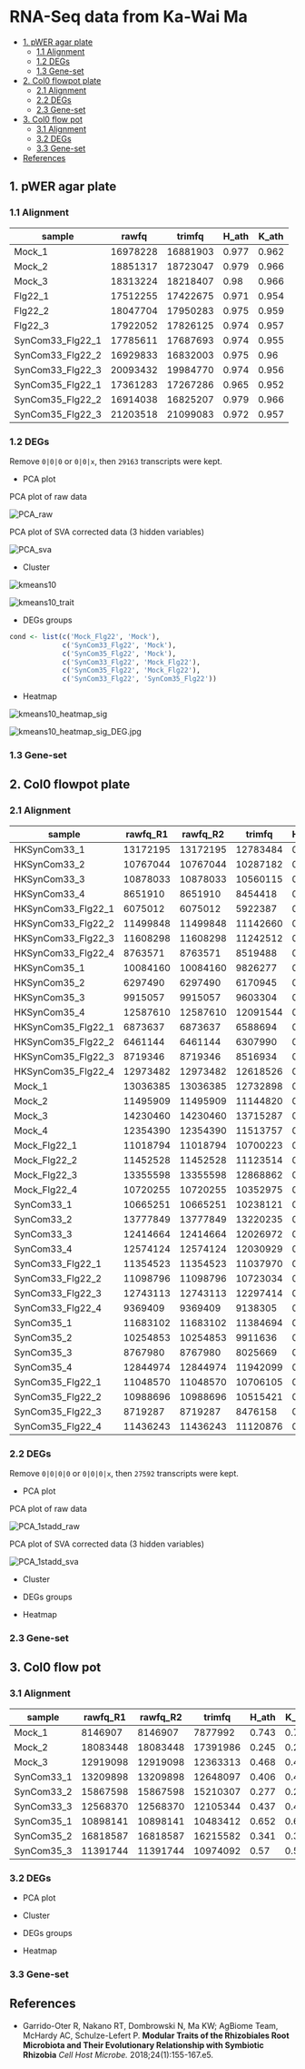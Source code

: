 # RNA-Seq data from Ka-Wai Ma

<!-- content start -->

- [1. pWER agar plate](#1-pwer-agar-plate)
    - [1.1 Alignment](#11-alignment)
    - [1.2 DEGs](#12-degs)
    - [1.3 Gene-set](#13-gene-set)
- [2. Col0 flowpot plate](#2-col0-flowpot-plate)
    - [2.1 Alignment](#21-alignment)
    - [2.2 DEGs](#22-degs)
    - [2.3 Gene-set](#23-gene-set)
- [3. Col0 flow pot](#3-col0-flow-pot)
    - [3.1 Alignment](#31-alignment)
    - [3.2 DEGs](#32-degs)
    - [3.3 Gene-set](#33-gene-set)
- [References](#references)

<!-- content end -->

## 1. pWER agar plate

### 1.1 Alignment

| sample           | rawfq    | trimfq   | H_ath | K_ath |
|------------------|----------|----------|-------|-------|
| Mock_1           | 16978228 | 16881903 | 0.977 | 0.962 |
| Mock_2           | 18851317 | 18723047 | 0.979 | 0.966 |
| Mock_3           | 18313224 | 18218407 | 0.98  | 0.966 |
| Flg22_1          | 17512255 | 17422675 | 0.971 | 0.954 |
| Flg22_2          | 18047704 | 17950283 | 0.975 | 0.959 |
| Flg22_3          | 17922052 | 17826125 | 0.974 | 0.957 |
| SynCom33_Flg22_1 | 17785611 | 17687693 | 0.974 | 0.955 |
| SynCom33_Flg22_2 | 16929833 | 16832003 | 0.975 | 0.96  |
| SynCom33_Flg22_3 | 20093432 | 19984770 | 0.974 | 0.956 |
| SynCom35_Flg22_1 | 17361283 | 17267286 | 0.965 | 0.952 |
| SynCom35_Flg22_2 | 16914038 | 16825207 | 0.979 | 0.966 |
| SynCom35_Flg22_3 | 21203518 | 21099083 | 0.972 | 0.957 |

### 1.2 DEGs

Remove `0|0|0` or `0|0|x`, then `29163` transcripts were kept.

* PCA plot

PCA plot of raw data

![PCA_raw](results/removeZero/PCA_raw.jpg)

PCA plot of SVA corrected data (3 hidden variables)

![PCA_sva](results/removeZero/PCA_sva.jpg)

* Cluster

![kmeans10](results/removeZero/kmeans10.jpg)

![kmeans10_trait](results/removeZero/kmeans10_trait.jpg)

* DEGs groups

```r
cond <- list(c('Mock_Flg22', 'Mock'),
             c('SynCom33_Flg22', 'Mock'),
             c('SynCom35_Flg22', 'Mock'),
             c('SynCom33_Flg22', 'Mock_Flg22'),
             c('SynCom35_Flg22', 'Mock_Flg22'),
             c('SynCom33_Flg22', 'SynCom35_Flg22'))
```

* Heatmap

![kmeans10_heatmap_sig](results/removeZero/kmeans10_heatmap_sig.jpg)

![kmeans10_heatmap_sig_DEG.jpg](results/removeZero/kmeans10_heatmap_sig_DEG.jpg)

### 1.3 Gene-set

## 2. Col0 flowpot plate

### 2.1 Alignment

| sample             | rawfq_R1 | rawfq_R2 | trimfq   | H_ath | K_ath | Hvirus_ath | Kvirus_ath | 
|--------------------|----------|----------|----------|-------|-------|------------|------------| 
| HKSynCom33_1       | 13172195 | 13172195 | 12783484 | 0.465 | 0.458 | 0.975      | 0.981      | 
| HKSynCom33_2       | 10767044 | 10767044 | 10287182 | 0.652 | 0.643 | 0.976      | 0.975      | 
| HKSynCom33_3       | 10878033 | 10878033 | 10560115 | 0.58  | 0.572 | 0.974      | 0.976      | 
| HKSynCom33_4       | 8651910  | 8651910  | 8454418  | 0.83  | 0.816 | 0.98       | 0.969      | 
| HKSynCom33_Flg22_1 | 6075012  | 6075012  | 5922387  | 0.887 | 0.871 | 0.978      | 0.964      | 
| HKSynCom33_Flg22_2 | 11499848 | 11499848 | 11142660 | 0.552 | 0.542 | 0.975      | 0.975      | 
| HKSynCom33_Flg22_3 | 11608298 | 11608298 | 11242512 | 0.718 | 0.71  | 0.976      | 0.975      | 
| HKSynCom33_Flg22_4 | 8763571  | 8763571  | 8519488  | 0.624 | 0.615 | 0.979      | 0.976      | 
| HKSynCom35_1       | 10084160 | 10084160 | 9826277  | 0.809 | 0.796 | 0.976      | 0.966      | 
| HKSynCom35_2       | 6297490  | 6297490  | 6170945  | 0.912 | 0.9   | 0.98       | 0.969      | 
| HKSynCom35_3       | 9915057  | 9915057  | 9603304  | 0.727 | 0.722 | 0.977      | 0.977      | 
| HKSynCom35_4       | 12587610 | 12587610 | 12091544 | 0.563 | 0.55  | 0.971      | 0.973      | 
| HKSynCom35_Flg22_1 | 6873637  | 6873637  | 6588694  | 0.977 | 0.963 | 0.977      | 0.963      | 
| HKSynCom35_Flg22_2 | 6461144  | 6461144  | 6307990  | 0.814 | 0.803 | 0.979      | 0.971      | 
| HKSynCom35_Flg22_3 | 8719346  | 8719346  | 8516934  | 0.6   | 0.595 | 0.977      | 0.98       | 
| HKSynCom35_Flg22_4 | 12973482 | 12973482 | 12618526 | 0.538 | 0.526 | 0.977      | 0.975      | 
| Mock_1             | 13036385 | 13036385 | 12732898 | 0.559 | 0.549 | 0.979      | 0.978      | 
| Mock_2             | 11495909 | 11495909 | 11144820 | 0.752 | 0.745 | 0.976      | 0.973      | 
| Mock_3             | 14230460 | 14230460 | 13715287 | 0.51  | 0.503 | 0.974      | 0.978      | 
| Mock_4             | 12354390 | 12354390 | 11513757 | 0.592 | 0.584 | 0.922      | 0.922      | 
| Mock_Flg22_1       | 11018794 | 11018794 | 10700223 | 0.703 | 0.693 | 0.978      | 0.973      | 
| Mock_Flg22_2       | 11452528 | 11452528 | 11123514 | 0.644 | 0.637 | 0.975      | 0.975      | 
| Mock_Flg22_3       | 13355598 | 13355598 | 12868862 | 0.579 | 0.571 | 0.974      | 0.977      | 
| Mock_Flg22_4       | 10720255 | 10720255 | 10352975 | 0.8   | 0.786 | 0.978      | 0.968      | 
| SynCom33_1         | 10665251 | 10665251 | 10238121 | 0.729 | 0.718 | 0.976      | 0.971      | 
| SynCom33_2         | 13777849 | 13777849 | 13220235 | 0.502 | 0.497 | 0.975      | 0.981      | 
| SynCom33_3         | 12414664 | 12414664 | 12026972 | 0.668 | 0.664 | 0.977      | 0.978      | 
| SynCom33_4         | 12574124 | 12574124 | 12030929 | 0.634 | 0.623 | 0.975      | 0.972      | 
| SynCom33_Flg22_1   | 11354523 | 11354523 | 11037970 | 0.67  | 0.661 | 0.976      | 0.974      | 
| SynCom33_Flg22_2   | 11098796 | 11098796 | 10723034 | 0.64  | 0.629 | 0.977      | 0.973      | 
| SynCom33_Flg22_3   | 12743113 | 12743113 | 12297414 | 0.536 | 0.531 | 0.878      | 0.881      | 
| SynCom33_Flg22_4   | 9369409  | 9369409  | 9138305  | 0.671 | 0.66  | 0.977      | 0.972      | 
| SynCom35_1         | 11683102 | 11683102 | 11384694 | 0.636 | 0.623 | 0.978      | 0.974      | 
| SynCom35_2         | 10254853 | 10254853 | 9911636  | 0.825 | 0.814 | 0.977      | 0.97       | 
| SynCom35_3         | 8767980  | 8767980  | 8025669  | 0.802 | 0.797 | 0.972      | 0.972      | 
| SynCom35_4         | 12844974 | 12844974 | 11942099 | 0.617 | 0.606 | 0.973      | 0.971      | 
| SynCom35_Flg22_1   | 11048570 | 11048570 | 10706105 | 0.614 | 0.603 | 0.977      | 0.974      | 
| SynCom35_Flg22_2   | 10988696 | 10988696 | 10515421 | 0.635 | 0.627 | 0.975      | 0.975      | 
| SynCom35_Flg22_3   | 8719287  | 8719287  | 8476158  | 0.707 | 0.698 | 0.977      | 0.974      | 
| SynCom35_Flg22_4   | 11436243 | 11436243 | 11120876 | 0.689 | 0.672 | 0.979      | 0.967      | 

### 2.2 DEGs

Remove `0|0|0|0` or `0|0|0|x`, then `27592` transcripts were kept.

* PCA plot

PCA plot of raw data

![PCA_1stadd_raw](results/removeZero/PCA_1stadd_raw.jpg)

PCA plot of SVA corrected data (3 hidden variables)

![PCA_1stadd_sva](results/removeZero/PCA_1stadd_sva.jpg)


* Cluster

* DEGs groups

* Heatmap

### 2.3 Gene-set

## 3. Col0 flow pot

### 3.1 Alignment

| sample     | rawfq_R1 | rawfq_R2 | trimfq   | H_ath | K_ath | Hvirus_ath | Kvirus_ath | 
|------------|----------|----------|----------|-------|-------|------------|------------| 
| Mock_1     | 8146907  | 8146907  | 7877992  | 0.743 | 0.733 | 0.967      | 0.963      | 
| Mock_2     | 18083448 | 18083448 | 17391986 | 0.245 | 0.241 | 0.96       | 0.98       | 
| Mock_3     | 12919098 | 12919098 | 12363313 | 0.468 | 0.465 | 0.962      | 0.974      | 
| SynCom33_1 | 13209898 | 13209898 | 12648097 | 0.406 | 0.401 | 0.959      | 0.97       | 
| SynCom33_2 | 15867598 | 15867598 | 15210307 | 0.277 | 0.274 | 0.968      | 0.986      | 
| SynCom33_3 | 12568370 | 12568370 | 12105344 | 0.437 | 0.435 | 0.968      | 0.98       | 
| SynCom35_1 | 10898141 | 10898141 | 10483412 | 0.652 | 0.649 | 0.969      | 0.975      | 
| SynCom35_2 | 16818587 | 16818587 | 16215582 | 0.341 | 0.338 | 0.965      | 0.98       | 
| SynCom35_3 | 11391744 | 11391744 | 10974092 | 0.57  | 0.566 | 0.967      | 0.973      | 

### 3.2 DEGs

* PCA plot


* Cluster

* DEGs groups

* Heatmap

### 3.3 Gene-set


## References

* Garrido-Oter R, Nakano RT, Dombrowski N, Ma KW; AgBiome Team, McHardy AC, Schulze-Lefert P. **Modular Traits of the Rhizobiales Root Microbiota and Their Evolutionary Relationship with Symbiotic Rhizobia** *Cell Host Microbe.* 2018;24(1):155-167.e5.
